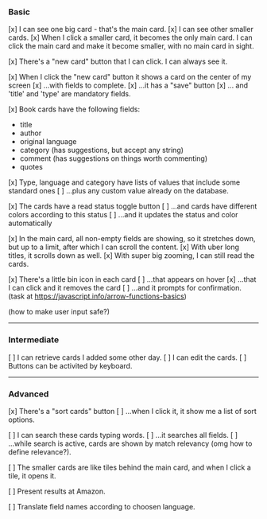 ### Basic 

[x] I can see one big card - that's the main card.
[x] I can see other smaller cards.
[x] When I click a smaller card, it becomes the only main card. I can click the main card and make it become smaller, with no main card in sight.

[x] There's a "new card" button that I can click. I can always see it.

[x] When I click the "new card" button it shows a card on the center of my screen 
[x] ...with fields to complete. 
[x] ...it has a "save" button
[x] ... and 'title' and 'type' are mandatory fields. 

[x] Book cards have the following fields:
- title
- author
- original language
- category (has suggestions, but accept any string)
- comment (has suggestions on things worth commenting)
- quotes

[x] Type, language and category have lists of values that include some standard ones
[ ] ...plus any custom value already on the database.

[x] The cards have a read status toggle button 
[ ] ...and cards have different colors according to this status
[ ] ...and it updates the status and color automatically

[x] In the main card, all non-empty fields are showing, so it stretches down, but up to a limit, after which I can scroll the content.
[x] With uber long titles, it scrolls down as well.
[x] With super big zooming, I can still read the cards.

[x] There's a little bin icon in each card 
[ ] ...that appears on hover
[x] ...that I can click and it removes the card
[ ] ...and it prompts for confirmation. (task at https://javascript.info/arrow-functions-basics)

(how to make user input safe?)

---
### Intermediate

[ ] I can retrieve cards I added some other day.
[ ] I can edit the cards.
[ ] Buttons can be activited by keyboard.

---
### Advanced

[x] There's a "sort cards" button
[ ] ...when I click it, it show me a list of sort options.

[ ] I can search these cards typing words. 
[ ] ...it searches all fields. 
[ ] ...while search is active, cards are shown by match relevancy (omg how to define relevance?).

[ ] The smaller cards are like tiles behind the main card, and when I click a tile, it opens it.

[ ] Present results at Amazon.

[ ] Translate field names according to choosen language.